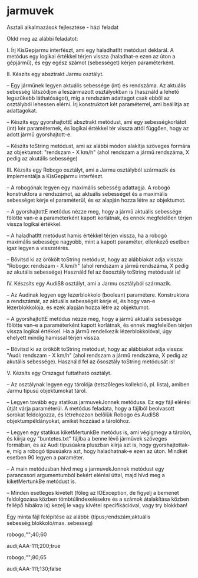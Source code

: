 # jarmuvek
Asztali alkalmazások fejlesztése - házi feladat


Oldd meg az alábbi feladatot:

I. Írj KisGepjarmu interfészt, ami egy haladhatItt metódust deklarál. A metódus egy logikai értékkel térjen vissza (haladhat-e ezen az úton a gépjármű), és egy egész számot (sebességet) kérjen paraméterként.

II. Készíts egy absztrakt Jarmu osztályt.

– Egy járműnek legyen aktuális sebessége (int) és rendszáma. Az aktuális sebesség látszódjon a leszármazott osztályokban is (használd a lehető legszűkebb láthatóságot), míg a rendszám adattagot csak ebből az osztályból lehessen elérni. Írj konstruktort két paraméterrel, ami beállítja az adattagokat.

– Készíts egy gyorshajtottE absztrakt metódust, ami egy sebességkorlátot (int) kér paraméternek, és logikai értékkel tér vissza attól függően, hogy az adott jármű gyorshajtott-e.

– Készíts toString metódust, ami az alábbi módon alakítja szöveges formára az objektumot: "rendszam - X km/h" (ahol rendszam a jármű rendszáma, X pedig az akutális sebessége)

III. Kézsíts egy Robogo osztályt, ami a Jarmu osztályból származik és implementálja a KisGepjarmu interfészt.

– A robogónak legyen egy maximális sebesség adattagja. A robogó konstruktora a rendszámot, az aktuális sebességet és a maximális sebességet kérje el paraméterül, és ez alapján hozza létre az objektumot.

– A gyorshajtottE metódus nézze meg, hogy a jármű aktuális sebessége fölötte van-e a paraméterként kapott korlátnak, és ennek megfelelően térjen vissza logikai értékkel.

– A haladhatItt metódust hamis értékkel térjen vissza, ha a robogó maximális sebessége nagyobb, mint a kapott paraméter, ellenkező esetben igaz legyen a visszatérés.

– Bővítsd ki az örökölt toString metódust, hogy az alábbiakat adja vissza: "Robogo: rendszam - X km/h" (ahol rendszam a jármű rendszáma, X pedig az akutális sebessége) Használd fel az ősosztály toString metódusát is!

IV. Készsíts egy AudiS8 osztályt, ami a Jarmu osztályból származik.

– Az Audinak legyen egy lezerblokkolo (boolean) paramétere. Konstruktora a rendszámát, az aktuális sebességét kérje el, és hogy van-e lézerblokkolója, és ezek alapján hozza létre az objektumot.

– A gyorshajtottE metódus nézze meg, hogy a jármű aktuális sebessége fölötte van–e a paraméterként kapott korlátnak, és ennek megfelelően térjen vissza logikai értékkel. Ha a jármű rendelkezik lézerblokkolóval, úgy ehelyett mindig hamissal térjen vissza.

– Bővítsd ki az örökölt toString metódust, hogy az alábbiakat adja vissza: "Audi: rendszam - X km/h" (ahol rendszam a jármű rendszáma, X pedig az akutális sebessége). Használd fel az ősosztály toString metódusát is!

V. Kézsíts egy Orszagut futtatható osztályt.

– Az osztálynak legyen egy tárolója (tetszőleges kollekció, pl. lista), amiben Jarmu típusú objektumokat tárol.

– Legyen tovább egy statikus jarmuvekJonnek metódusa. Ez egy fájl elérési útját várja paraméterül. A metódus feladata, hogy a fájlból beolvasott sorokat feldolgozza, és létrehozzon belőlük Robogo és AudiS8 objektumpéldányokat, amiket hozzáad a tárolóhoz.

– Legyen egy statikus kiketMertunkBe metódus is, ami végigmegy a tárolón, és kiírja egy "buntetes.txt" fájlba a benne lévő járművek szöveges formában, és az Audi típusúakra pluszban kiírja azt is, hogy gyorshajtottak-e, míg a robogó típusúakra azt, hogy haladhatnak-e ezen az úton. Mindkét esetben 90 legyen a paraméter.

– A main metódusban hívd meg a jarmuvekJonnek metódust egy parancssori argumentumból bekért elérési úttal, majd hívd meg a kiketMertunkBe metódust is.

– Minden esetleges kivételt (főleg az IOException, de figyelj a bemenet feldolgozása közben tömbtúlindexelésekre és a számok átalakítása közben fellépő hibákra is) kezelj le vagy kivétel specifikációval, vagy try blokkban!

Egy minta fájl felépítése az alábbi: (típus;rendszám;aktuális sebesség;blokkoló/max. sebesseg)

robogo;"";40;60

audi;AAA-111;200;true

robogo;"";80;65

audi;AAA-111;130;false
